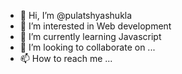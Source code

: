 - 👋 Hi, I’m @pulatshyashukla
- 👀 I’m interested in Web development
- 🌱 I’m currently learning Javascript
- 💞️ I’m looking to collaborate on ...
- 📫 How to reach me ...

<!---
pulatshyashukla/pulatshyashukla is a ✨ special ✨ repository because its `README.md` (this file) appears on your GitHub profile.
You can click the Preview link to take a look at your changes.
--->

